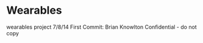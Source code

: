 Wearables
=========

wearables project
7/8/14 First Commit:
  Brian Knowlton 
  Confidential - do not copy
